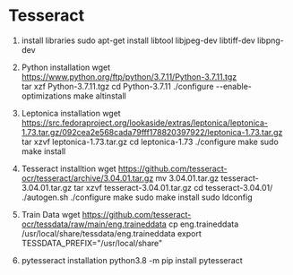 # Tesseract

1. install libraries
    sudo apt-get install libtool libjpeg-dev libtiff-dev libpng-dev

2. Python installation
    wget https://www.python.org/ftp/python/3.7.11/Python-3.7.11.tgz  
    tar xzf Python-3.7.11.tgz 
    cd Python-3.7.11 
    ./configure --enable-optimizations 
    make altinstall 

3. Leptonica installation
    wget https://src.fedoraproject.org/lookaside/extras/leptonica/leptonica-1.73.tar.gz/092cea2e568cada79fff178820397922/leptonica-1.73.tar.gz
    tar xzvf leptonica-1.73.tar.gz
    cd leptonica-1.73
    ./configure
    make
    sudo make install

4. Tesseract installtion
    wget https://github.com/tesseract-ocr/tesseract/archive/3.04.01.tar.gz
    mv 3.04.01.tar.gz tesseract-3.04.01.tar.gz
    tar xzvf tesseract-3.04.01.tar.gz
    cd tesseract-3.04.01/
    ./autogen.sh
    ./configure
    make
    sudo make install
    sudo ldconfig
 
 5. Train Data
    wget https://github.com/tesseract-ocr/tessdata/raw/main/eng.traineddata
    cp eng.traineddata /usr/local/share/tessdata/eng.traineddata
    export TESSDATA_PREFIX="/usr/local/share"

6. pytesseract installation
    python3.8 -m pip install pytesseract
